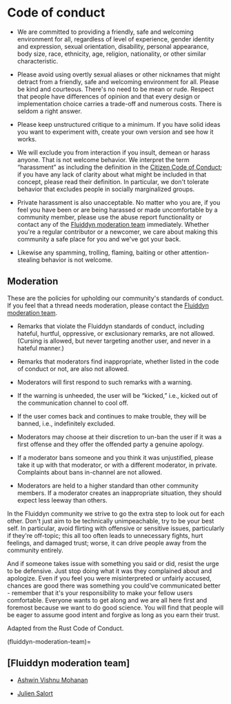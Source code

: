 # Code of conduct

- We are committed to providing a friendly, safe and welcoming environment for
all, regardless of level of experience, gender identity and expression, sexual
orientation, disability, personal appearance, body size, race, ethnicity, age,
religion, nationality, or other similar characteristic.

- Please avoid using overtly sexual aliases or other nicknames that might
detract from a friendly, safe and welcoming environment for all. Please be kind
and courteous. There's no need to be mean or rude. Respect that people have
differences of opinion and that every design or implementation choice carries a
trade-off and numerous costs. There is seldom a right answer.

- Please keep unstructured critique to a minimum. If you have solid ideas you
want to experiment with, create your own version and see how it works.

- We will exclude you from interaction if you insult, demean or harass anyone.
That is not welcome behavior. We interpret the term “harassment” as including
the definition in the [Citizen Code of Conduct](./citizen_code_of_conduct.md);
if you have any lack of clarity about what might be included in that concept,
please read their definition. In particular, we don't tolerate behavior that
excludes people in socially marginalized groups.

- Private harassment is also unacceptable. No matter who you are, if you feel
you have been or are being harassed or made uncomfortable by a community
member, please use the abuse report functionality or contact any of the
[Fluiddyn moderation team](fluiddyn-moderation-team) immediately. Whether
you're a regular contributor or a newcomer, we care about making this community
a safe place for you and we've got your back.

- Likewise any spamming, trolling, flaming, baiting or other attention-stealing
behavior is not welcome.

## Moderation

These are the policies for upholding our community's standards of conduct. If
you feel that a thread needs moderation, please contact the [Fluiddyn
moderation team](fluiddyn-moderation-team).

- Remarks that violate the Fluiddyn standards of conduct, including hateful, hurtful, oppressive, or exclusionary remarks, are not allowed. (Cursing is allowed, but never targeting another user, and never in a hateful manner.)

- Remarks that moderators find inappropriate, whether listed in the code of
conduct or not, are also not allowed.

- Moderators will first respond to such remarks with a warning.

- If the warning is unheeded, the user will be “kicked,” i.e., kicked out of
the communication channel to cool off.

- If the user comes back and continues to make trouble, they will be banned,
i.e., indefinitely excluded.

- Moderators may choose at their discretion to un-ban the user if it was a
first offense and they offer the offended party a genuine apology.

- If a moderator bans someone and you think it was unjustified, please take it
up with that moderator, or with a different moderator, in private. Complaints
about bans in-channel are not allowed.

- Moderators are held to a higher standard than other community members. If a
moderator creates an inappropriate situation, they should expect less leeway
than others.

In the Fluiddyn community we strive to go the extra step to look out
for each other. Don't just aim to be technically unimpeachable, try to be your
best self. In particular, avoid flirting with offensive or sensitive issues,
particularly if they're off-topic; this all too often leads to unnecessary
fights, hurt feelings, and damaged trust; worse, it can drive people away from
the community entirely.

And if someone takes issue with something you said or did, resist the urge to
be defensive. Just stop doing what it was they complained about and apologize.
Even if you feel you were misinterpreted or unfairly accused, chances are good
there was something you could've communicated better - remember that it's your
responsibility to make your fellow users comfortable. Everyone wants to get
along and we are all here first and foremost because we want to do good
science. You will find that people will be eager to assume good intent and
forgive as long as you earn their trust.

Adapted from the Rust Code of Conduct.

(fluiddyn-moderation-team)=

## [Fluiddyn moderation team]

- [Ashwin Vishnu Mohanan](https://fluid.quest/pages/contact.html)

- [Julien Salort](https://www.juliensalort.org)
